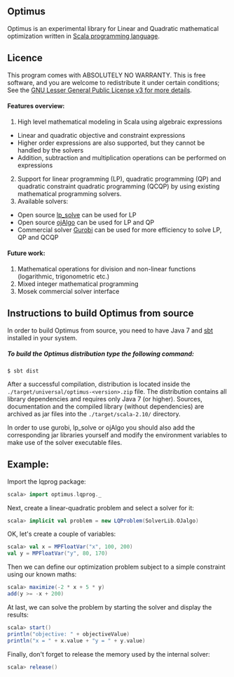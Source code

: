 ## Optimus

Optimus is an experimental library for Linear and Quadratic mathematical optimization written in [Scala programming language](http://scala-lang.org).

## Licence 

This program comes with ABSOLUTELY NO WARRANTY. This is free software, and you are welcome to redistribute it under certain conditions; See the [GNU Lesser General Public License v3 for more details](http://www.gnu.org/licenses/lgpl-3.0.en.html).

#### Features overview:
1. High level mathematical modeling in Scala using algebraic expressions
  * Linear and quadratic objective and constraint expressions
  * Higher order expressions are also supported, but they cannot be handled by the solvers
  * Addition, subtraction and multiplication operations can be performed on expressions
2. Support for linear programming (LP), quadratic programming (QP) and quadratic constraint quadratic programming (QCQP) by using existing mathematical programming solvers.
3. Available solvers:
  * Open source [lp_solve](http://sourceforge.net/projects/lpsolve/) can be used for LP
  * Open source [ojAlgo](http://ojalgo.org/) can be used for LP and QP
  * Commercial solver [Gurobi](http://www.gurobi.com/) can be used for more efficiency to solve LP, QP and QCQP

#### Future work:
1. Mathematical operations for division and non-linear functions (logarithmic, trigonometric etc.)
2. Mixed integer mathematical programming
3. Mosek commercial solver interface

## Instructions to build Optimus from source

In order to build Optimus from source, you need to have Java 7 and [sbt](http://www.scala-sbt.org/) installed in your system.

##### To build the Optimus distribution type the following command:

```
$ sbt dist
```

After a successful compilation, distribution is located inside the `./target/universal/optimus-<version>.zip` file. The distribution contains all library dependencies and requires only Java 7 (or higher). Sources, documentation and the compiled library (without dependencies) are archived as jar files into the `./target/scala-2.10/` directory.

In order to use gurobi, lp_solve or ojAlgo you should also add the corresponding jar libraries yourself and modify the environment variables to make use of the solver executable files.

## Example:

Import the lqprog package:

```scala
scala> import optimus.lqprog._
```

Next, create a linear-quadratic problem and select a solver for it:

```scala
scala> implicit val problem = new LQProblem(SolverLib.OJalgo)
```

OK, let's create a couple of variables:

```scala
scala> val x = MPFloatVar("x", 100, 200)
val y = MPFloatVar("y", 80, 170)
```

Then we can define our optimization problem subject to a simple constraint using our known maths:

```scala
scala> maximize(-2 * x + 5 * y)
add(y >= -x + 200)
```

At last, we can solve the problem by starting the solver and display the results:

```scala
scala> start()
println("objective: " + objectiveValue)
println("x = " + x.value + "y = " + y.value)
```

Finally, don't forget to release the memory used by the internal solver:

```scala
scala> release()
```
